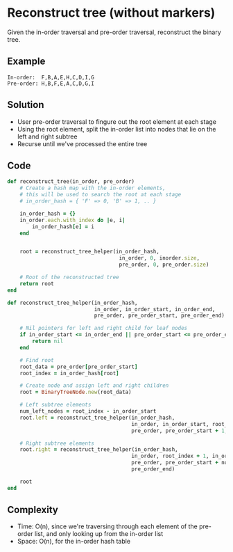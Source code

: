 # Reconstruct tree (without markers)
Given the in-order traversal and pre-order traversal, reconstruct the binary tree.

## Example
```
In-order:  F,B,A,E,H,C,D,I,G
Pre-order: H,B,F,E,A,C,D,G,I
```

## Solution
- User pre-order traversal to fingure out the root element at each stage
- Using the root element, split the in-order list into nodes that lie on the left and right subtree
- Recurse until we've processed the entire tree

## Code
```ruby
def reconstruct_tree(in_order, pre_order)
    # Create a hash map with the in-order elements,
    # this will be used to search the root at each stage
    # in_order_hash = { 'F' => 0, 'B' => 1, .. }

    in_order_hash = {}
    in_order.each.with_index do |e, i|
        in_order_hash[e] = i
    end


    root = reconstruct_tree_helper(in_order_hash,
                                    in_order, 0, inorder.size,
                                    pre_order, 0, pre_order.size)

    # Root of the reconstructed tree
    return root
end

def reconstruct_tree_helper(in_order_hash,
                            in_order, in_order_start, in_order_end,
                            pre_order, pre_order_start, pre_order_end)

    # Nil pointers for left and right child for leaf nodes
    if in_order_start <= in_order_end || pre_order_start <= pre_order_end
        return nil
    end

    # Find root
    root_data = pre_order[pre_order_start]
    root_index = in_order_hash[root]

    # Create node and assign left and right children
    root = BinaryTreeNode.new(root_data)

    # Left subtree elements
    num_left_nodes = root_index - in_order_start
    root.left = reconstruct_tree_helper(in_order_hash,
                                        in_order, in_order_start, root_index - 1,
                                        pre_order, pre_order_start + 1, num_left_elements)

    # Right subtree elements
    root.right = reconstruct_tree_helper(in_order_hash,
                                        in_order, root_index + 1, in_order_end,
                                        pre_order, pre_order_start + num_left_elements,
                                        pre_order_end)

    root
end
```

## Complexity
- Time: O(n), since we're traversing through each element of the pre-order list,
 and only looking up from the in-order list
- Space: O(n), for the in-order hash table
